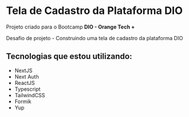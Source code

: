 # Tela de Cadastro da Plataforma DIO

Projeto criado para o Bootcamp **DIO - Orange Tech +**

Desafio de projeto - Construindo uma tela de cadastro da plataforma DIO

## Tecnologias que estou utilizando:

- NextJS
- Next Auth
- ReactJS
- Typescript
- TailwindCSS
- Formik
- Yup